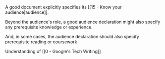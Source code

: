 A good document explicitly specifies its [[15 - Know your audience|audience]].

Beyond the audience's role, a good audience declaration might also specify any prerequisite knowledge or experience.

And, in some cases, the audience declaration should also specify prerequisite reading or coursework

Understanding of [[0 - Google's Tech Writing]]